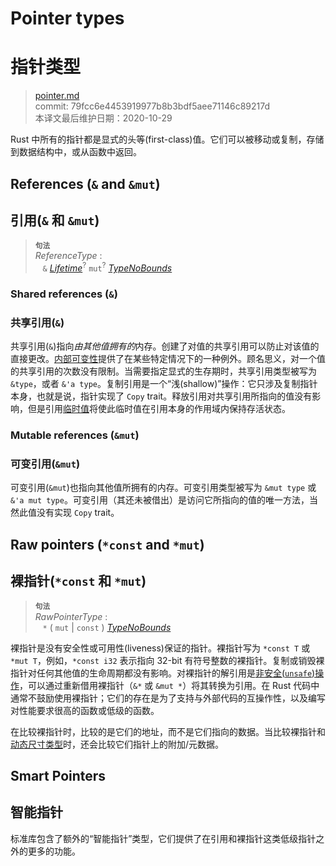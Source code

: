 # Pointer types
# 指针类型

>[pointer.md](https://github.com/rust-lang/reference/blob/master/src/types/pointer.md)\
>commit: 79fcc6e4453919977b8b3bdf5aee71146c89217d \
>本译文最后维护日期：2020-10-29

Rust 中所有的指针都是显式的头等(first-class)值。它们可以被移动或复制，存储到数据结构中，或从函数中返回。

## References (`&` and `&mut`)
## 引用(`&` 和 `&mut`)

> **<sup>句法</sup>**\
> _ReferenceType_ :\
> &nbsp;&nbsp; `&` [_Lifetime_]<sup>?</sup> `mut`<sup>?</sup> [_TypeNoBounds_]

### Shared references (`&`)
### 共享引用(`&`)

共享引用(`&`)指向*由其他值拥有的*内存。创建了对值的共享引用可以防止对该值的直接更改。[内部可变性][Interior mutability]提供了在某些特定情况下的一种例外。顾名思义，对一个值的共享引用的次数没有限制。当需要指定显式的生存期时，共享引用类型被写为 `&type`，或者 `&'a type`。复制引用是一个“浅(shallow)”操作：它只涉及复制指针本身，也就是说，指针实现了 `Copy` trait。释放引用对共享引用所指向的值没有影响，但是引用[临时值][temporary value]将使此临时值在引用本身的作用域内保持存活状态。

### Mutable references (`&mut`)
### 可变引用(`&mut`)

可变引用(`&mut`)也指向其他值所拥有的内存。可变引用类型被写为 `&mut type` 或 `&'a mut type`。可变引用（其还未被借出）是访问它所指向的值的唯一方法，当然此值没有实现 `Copy` trait。

## Raw pointers (`*const` and `*mut`)
## 裸指针(`*const` 和 `*mut`)

> **<sup>句法</sup>**\
> _RawPointerType_ :\
> &nbsp;&nbsp; `*` ( `mut` | `const` ) [_TypeNoBounds_]

裸指针是没有安全性或可用性(liveness)保证的指针。裸指针写为 `*const T` 或 `*mut T`，例如，`*const i32` 表示指向 32-bit 有符号整数的裸指针。复制或销毁裸指针对任何其他值的生命周期都没有影响。对裸指针的解引用是[非安全(`unsafe`)操作][`unsafe` operation]，可以通过重新借用裸指针（`&*` 或 `&mut *`）将其转换为引用。在 Rust 代码中通常不鼓励使用裸指针；它们的存在是为了支持与外部代码的互操作性，以及编写对性能要求很高的函数或低级的函数。

在比较裸指针时，比较的是它们的地址，而不是它们指向的数据。当比较裸指针和[动态尺寸类型][dynamically sized types]时，还会比较它们指针上的附加/元数据。

## Smart Pointers
## 智能指针

标准库包含了额外的“智能指针”类型，它们提供了在引用和裸指针这类低级指针之外的更多的功能。

[Interior mutability]: ../interior-mutability.md
[_Lifetime_]: ../trait-bounds.md
[_TypeNoBounds_]: ../types.md#type-expressions
[`unsafe` operation]: ../unsafety.md
[dynamically sized types]: ../dynamically-sized-types.md
[temporary value]: ../expressions.md#temporaries

<!-- 2020-11-7-->
<!-- checked -->
